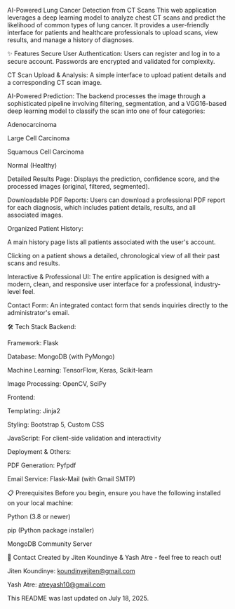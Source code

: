 AI-Powered Lung Cancer Detection from CT Scans
This web application leverages a deep learning model to analyze chest CT scans and predict the likelihood of common types of lung cancer. It provides a user-friendly interface for patients and healthcare professionals to upload scans, view results, and manage a history of diagnoses.

✨ Features
Secure User Authentication: Users can register and log in to a secure account. Passwords are encrypted and validated for complexity.

CT Scan Upload & Analysis: A simple interface to upload patient details and a corresponding CT scan image.

AI-Powered Prediction: The backend processes the image through a sophisticated pipeline involving filtering, segmentation, and a VGG16-based deep learning model to classify the scan into one of four categories:

Adenocarcinoma

Large Cell Carcinoma

Squamous Cell Carcinoma

Normal (Healthy)

Detailed Results Page: Displays the prediction, confidence score, and the processed images (original, filtered, segmented).

Downloadable PDF Reports: Users can download a professional PDF report for each diagnosis, which includes patient details, results, and all associated images.

Organized Patient History:

A main history page lists all patients associated with the user's account.

Clicking on a patient shows a detailed, chronological view of all their past scans and results.

Interactive & Professional UI: The entire application is designed with a modern, clean, and responsive user interface for a professional, industry-level feel.

Contact Form: An integrated contact form that sends inquiries directly to the administrator's email.

🛠️ Tech Stack
Backend:

Framework: Flask

Database: MongoDB (with PyMongo)

Machine Learning: TensorFlow, Keras, Scikit-learn

Image Processing: OpenCV, SciPy

Frontend:

Templating: Jinja2

Styling: Bootstrap 5, Custom CSS

JavaScript: For client-side validation and interactivity

Deployment & Others:

PDF Generation: Pyfpdf

Email Service: Flask-Mail (with Gmail SMTP)

📋 Prerequisites
Before you begin, ensure you have the following installed on your local machine:

Python (3.8 or newer)

pip (Python package installer)

MongoDB Community Server

📧 Contact
Created by Jiten Koundinye & Yash Atre - feel free to reach out!

Jiten Koundinye: koundinyejiten@gmail.com

Yash Atre: atreyash10@gmail.com

This README was last updated on July 18, 2025.
